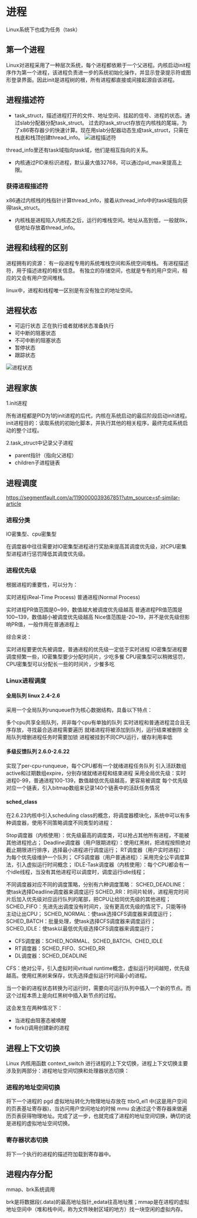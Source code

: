# 进程

Linux系统下也成为任务（task）

## 第一个进程

Linux对进程采用了一种层次系统，每个进程都依赖于一个父进程。内核启动init程序作为第一个进程，该进程负责进一步的系统初始化操作，并显示登录提示符或图形登录界面。因此init是进程树的根，所有进程都直接或间接起源自该进程。

## 进程描述符

* task_struct，描述进程打开的文件、地址空间、挂起的信号、进程的状态。通过slab分配器分配task_struct。
过去的task_struct存放在内核栈的尾端，为了x86寄存器少的快速计算。现在用slab分配器动态生成task_struct，只需在栈底和栈顶创建thread_info。
![进程描述符](/%E6%93%8D%E4%BD%9C%E7%B3%BB%E7%BB%9F/assets/%E8%BF%9B%E7%A8%8B%E6%8F%8F%E8%BF%B0%E7%AC%A6.png)

thread_info里还有task域指向task域，他们是相互指向的关系。

* 内核通过PID来标识进程，默认最大值32768，可以通过pid_max来提高上限。

### 获得进程描述符

x86通过内核栈的栈指针计算thread_info，接着从thread_info中的task域指向获得task_struct。

* 内核栈是进程陷入内核态之后，运行的堆栈空间。地址从高到低，一般就8k，低地址存放着thread_info。

## 进程和线程的区别

进程拥有的资源：
有一段进程专用的系统堆栈空间和系统空间堆栈。
有进程描述符，用于描述进程的相关信息。
有独立的存储空间，也就是专有的用户空间，相应的又会有用户空间堆栈。

linux中，进程和线程唯一区别是有没有独立的地址空间。

## 进程状态

* 可运行状态
    正在执行或者就绪状态准备执行
* 可中断的阻塞状态
* 不可中断的阻塞状态
* 暂停状态
* 跟踪状态

![进程状态](/%E6%93%8D%E4%BD%9C%E7%B3%BB%E7%BB%9F/assets/%E8%BF%9B%E7%A8%8B%E7%8A%B6%E6%80%81.png)

## 进程家族

1.init进程

所有进程都是PID为1的init进程的后代，内核在系统启动的最后阶段启动init进程。
init进程目的：读取系统的初始化脚本，并执行其他的相关程序，最终完成系统启动的整个过程。

2.task_struct中记录父子进程

* parent指针（指向父进程）
* children子进程链表

## 进程调度

<https://segmentfault.com/a/1190000039367851?utm_source=sf-similar-article>

### 进程分类

IO密集型、cpu密集型

在调度器中往往需要对IO密集型进程进行奖励来提高其调度优先级，对CPU密集型进程进行惩罚降低其调度优先级。

### 进程优先级

根据进程的重要性，可以分为：

实时进程(Real-Time Process)
普通进程(Normal Process)

实时进程PR值范围是0~99，数值越大被调度优先级越高
普通进程PR值范围是100~139，数值越小被调度优先级越高
Nice值范围是-20~19，并不是优先级但影响PR值，一般作用在普通进程上

综合来说：

实时进程要更优先被调度，普通进程的优先级一定低于实时进程
IO密集型进程要调度频繁一些，IO密集型要少分配时间片，少吃多餐
CPU密集型可以稍微惩罚，CPU密集型可以分配长一些的时间片，少餐多吃

### Linux进程调度

#### 全局队列 linux 2.4-2.6

采用一个全局队列runqueue作为核心数据结构，具备以下特点：

多个cpu共享全局队列，并非每个cpu有单独的队列
实时进程和普通进程混合且无序存放，寻找最合适进程需要遍历
就绪进程将被添加到队列，运行结束被删除
全局队列增删进程任务时需要加锁
进程被挂到不同CPU运行，缓存利用率低

#### 多级反馈队列 2.6.0-2.6.22

实现了per-cpu-runqueue，每个CPU都有一个就绪进程任务队列
引入活跃数组active和过期数组expire，分别存储就绪进程和结束进程
采用全局优先级：实时进程0-99，普通进程100-139，数值越低优先级越高，更容易被调度
每个优先级对应一个链表，引入bitmap数组来记录140个链表中的活跃任务情况

#### sched_class

在2.6.23内核中引入scheduling class的概念，将调度器模块化，系统中可以有多种调度器，使用不同策略调度不同类型的进程：

Stop调度器（内核使用）：优先级最高的调度类，可以抢占其他所有进程，不能被其他进程抢占；
Deadline调度器（用户限期进程）：使用红黑树，把进程按照绝对截止期限进行排序，选择最小进程进行调度运行；
RT调度器（用户实时进程）：为每个优先级维护一个队列；
CFS调度器（用户普通进程）：采用完全公平调度算法，引入虚拟运行时间概念；
IDLE-Task调度器（内核使用）：每个CPU都会有一个idle线程，当没有其他进程可以调度时，调度运行idle线程；

不同调度器对应不同的调度策略，分别有六种调度策略：
SCHED_DEADLINE：使task选择Deadline调度器来调度运行
SCHED_RR：时间片轮转，进程用完时间片后加入优先级对应运行队列的尾部，把CPU让给同优先级的其他进程；
SCHED_FIFO：先进先出调度没有时间片，没有更高优先级的情况下，只能等待主动让出CPU；
SCHED_NORMAL：使task选择CFS调度器来调度运行；
SCHED_BATCH：批量处理，使task选择CFS调度器来调度运行；
SCHED_IDLE：使task以最低优先级选择CFS调度器来调度运行；

* CFS调度器：SCHED_NORMAL、SCHED_BATCH、CHED_IDLE
* RT调度器：SCHED_FIFO、SCHED_RR
* DL调度器：SCHED_DEADLINE

CFS：绝对公平，引入虚拟时间vritual runtime概念，虚拟运行时间越短，优先级越高。使用红黑树来保存，优先选择虚拟运行时间最小的进程。

当一个新的进程状态转换为可运行时，需要向可运行队列中插入一个新的节点。而这个过程本质上是向红黑树中插入新节点的过程。

这会发生在两种情况下：

* 当进程由阻塞态被唤醒
* fork()调用创建新的进程

## 进程上下文切换

Linux 内核用函数 context_switch 进行进程的上下文切换，进程上下文切换主要涉及到两部分：进程地址空间切换和处理器状态切换：

### 进程的地址空间切换

将下一个进程的 pgd 虚拟地址转化为物理地址存放在 ttbr0_el1 中(这是用户空间的页表基址寄存器)，当访问用户空间地址的时候 mmu 会通过这个寄存器来做遍历页表获得物理地址。完成了这一步，也就完成了进程的地址空间切换，确切的说是进程的虚拟地址空间切换。

### 寄存器状态切换

将下一个执行的进程的描述符加载到寄存器中。

## 进程内存分配

mmap、brk系统调用

brk是将数据段(.data)的最高地址指针_edata往高地址推；mmap是在进程的虚拟地址空间中（堆和栈中间，称为文件映射区域的地方）找一块空闲的虚拟内存。

